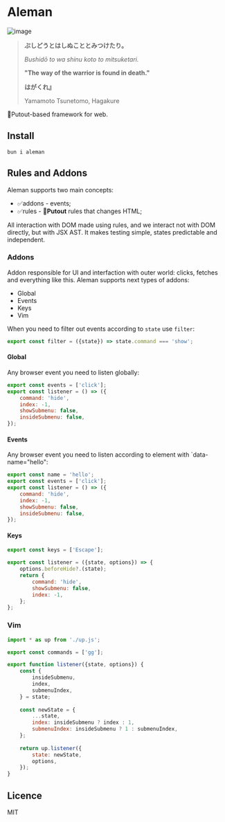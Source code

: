 # Aleman

![image](https://github.com/user-attachments/assets/32b3499d-1490-43d3-bdd1-84d646432c82)

> **ぶしどうとはしぬこととみつけたり。**
>
> *Bushidō to wa shinu koto to mitsuketari.*
>
> **"The way of the warrior is found in death."**
>
> **はがくれ』**
>
> Yamamoto Tsunetomo, Hagakure

🐊Putout-based framework for web.

## Install

```
bun i aleman
```

## Rules and Addons

Aleman supports two main concepts:

- ✅addons - events;
- ✅rules - 🐊**Putout** rules that changes HTML;

All interaction with DOM made using rules, and we interact not with DOM directly, but with JSX AST.
It makes testing simple, states predictable and independent.

### Addons

Addon responsible for UI and interfaction with outer world: clicks, fetches and everything like this.
Aleman supports next types of addons:

- Global
- Events
- Keys
- Vim

When you need to filter out events according to `state` use `filter`:

```js
export const filter = ({state}) => state.command === 'show';
```

#### Global

Any browser event you need to listen globally:

```js
export const events = ['click'];
export const listener = () => ({
    command: 'hide',
    index: -1,
    showSubmenu: false,
    insideSubmenu: false,
});
```

#### Events

Any browser event you need to listen according to element with `data-name="hello":

```js
export const name = 'hello';
export const events = ['click'];
export const listener = () => ({
    command: 'hide',
    index: -1,
    showSubmenu: false,
    insideSubmenu: false,
});
```

#### Keys

```js
export const keys = ['Escape'];

export const listener = ({state, options}) => {
    options.beforeHide?.(state);
    return {
        command: 'hide',
        showSubmenu: false,
        index: -1,
    };
};
```

### Vim

```js
import * as up from './up.js';

export const commands = ['gg'];

export function listener({state, options}) {
    const {
        insideSubmenu,
        index,
        submenuIndex,
    } = state;
    
    const newState = {
        ...state,
        index: insideSubmenu ? index : 1,
        submenuIndex: insideSubmenu ? 1 : submenuIndex,
    };
    
    return up.listener({
        state: newState,
        options,
    });
}
```

## Licence

MIT
